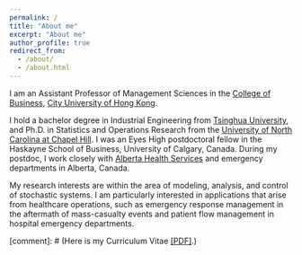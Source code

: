 ```yaml
---
permalink: /
title: "About me"
excerpt: "About me"
author_profile: true
redirect_from:
  - /about/
  - /about.html
---
```


I am an Assistant Professor of Management Sciences in the [College of Business](https://www.cb.cityu.edu.hk/), [City University of Hong Kong](https://www.cityu.edu.hk/).

I hold a bachelor degree in Industrial Engineering from [Tsinghua University](https://en.wikipedia.org/wiki/Tsinghua_University), and Ph.D. in Statistics and Operations Research from the [University of North Carolina at Chapel Hill](https://en.wikipedia.org/wiki/University_of_North_Carolina_at_Chapel_Hill). I was an Eyes High postdoctoral fellow in the Haskayne School of Business, University of Calgary, Canada. During my postdoc, I work closely with [Alberta Health Services](https://www.albertahealthservices.ca/) and emergency departments in Alberta, Canada.

My research interests are within the area of modeling, analysis, and control of stochastic systems. I am particularly interested in applications that arise from healthcare operations, such as emergency response management in the aftermath of mass-casualty events and patient flow management in hospital emergency departments.

[comment]: # (Here is my Curriculum Vitae [\[PDF\]](https://www.dropbox.com/s/afbiukkav30uuko/CV_Zhankun_v2.pdf?dl=0).)
<!---
I am also a big fan of North Carolina Tar Heels ([GoHeels](https://twitter.com/GoHeels)). My favorite sports are badminton, hiking, and soccer.
--->
